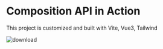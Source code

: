 <h1>Composition API in Action</h1>

<p>This project is customized and built with Vite, Vue3, Tailwind</p>

![download](https://user-images.githubusercontent.com/30796513/223051032-b70fa179-941d-4ba3-9355-20b143e286d2.jpeg)
